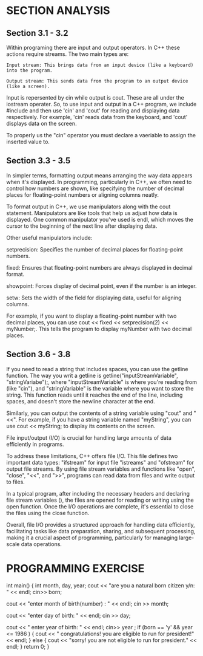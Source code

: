 # SECTION ANALYSIS

## Section 3.1 - 3.2 
    
Within programing there are input and output operators. In C++ these actions require streams. The two main types are: 

    Input stream: This brings data from an input device (like a keyboard) into the program. 

    Output stream: This sends data from the program to an output device (like a screen).

Input is repersented by cin while output is cout. These are all under the iostream operater. So, to use input and output in a C++ program, we include #include <iostream> and then use 'cin' and 'cout' for reading and displaying data respectively. For example, 'cin' reads data from the keyboard, and 'cout' displays data on the screen.

To properly us the "cin" operator you must declare a vaeriable to assign the inserted value to. 

## Section 3.3 - 3.5 


In simpler terms, formatting output means arranging the way data appears when it's displayed. In programming, particularly in C++, we often need to control how numbers are shown, like specifying the number of decimal places for floating-point numbers or aligning columns neatly.

To format output in C++, we use manipulators along with the cout statement. Manipulators are like tools that help us adjust how data is displayed. One common manipulator you've used is endl, which moves the cursor to the beginning of the next line after displaying data.

Other useful manipulators include:

setprecision: Specifies the number of decimal places for floating-point numbers.

fixed: Ensures that floating-point numbers are always displayed in decimal format.

showpoint: Forces display of decimal point, even if the number is an integer.

setw: Sets the width of the field for displaying data, useful for aligning columns.

For example, if you want to display a floating-point number with two decimal places, you can use cout << fixed << setprecision(2) << myNumber;. This tells the program to display myNumber with two decimal places.

## Section 3.6 - 3.8 

If you need to read a string that includes spaces, you can use the getline function. The way you writ a getline is getline("inputStreamVariable", "stringVariabe");, where "inputStreamVariable" is where you're reading from (like "cin"), and "stringVariable" is the variable where you want to store the string. This function reads until it reaches the end of the line, including spaces, and doesn't store the newline character at the end.

Similarly, you can output the contents of a string variable using "cout" and "<<". For example, if you have a string variable named "myString", you can use 
cout << myString; to display its contents on the screen.

File input/output (I/O) is crucial for handling large amounts of data efficiently in programs. 

To address these limitations, C++ offers file I/O. This file defines two important data types: "ifstream" for input file "istreams" and "ofstream" for output file streams. By using file stream variables and functions like "open", "close", "<<", and ">>", programs can read data from files and write output to files. 

In a typical program, after including the necessary headers and declaring file stream variables (<ifstream>), the files are opened for reading or writing using the open function. Once the I/O operations are complete, it's essential to close the files using the close function.

Overall, file I/O provides a structured approach for handling data efficiently, facilitating tasks like data preparation, sharing, and subsequent processing, making it a crucial aspect of programming, particularly for managing large-scale data operations.


# PROGRAMMING EXERCISE
int main() {
int month, day, year;
cout << "are you a natural born citizen y/n: " << endl;
cin>> born;

cout << "enter month of birth(number) : " << endl;
cin >> month;

cout << "enter day of birth: " << endl;
cin >> day;

cout << " enter year of birth: " << endl;
cin>> year ;
if (born == 'y' && year <= 1986 ) {
  cout << " congratulations! you are eligible to run for president!" << endl;
  }
  else {
    cout << "sorry! you are not eligible to run for president." << endl;
    }
return 0;
}
